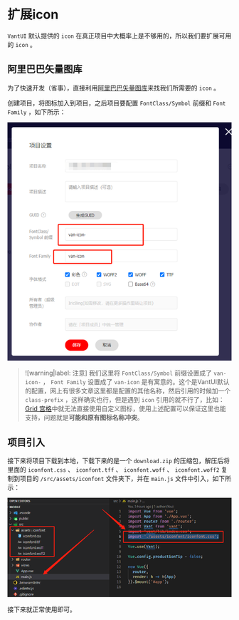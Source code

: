 # 扩展icon

`VantUI` 默认提供的 `icon` 在真正项目中大概率上是不够用的，所以我们要扩展可用的 `icon` 。

## 阿里巴巴矢量图库

为了快速开发（省事），直接利用[阿里巴巴矢量图库](../../../../实践积累/阿里巴巴矢量图库/README.md)来找我们所需要的 `icon` 。

创建项目，将图标加入到项目，之后项目要配置 `FontClass/Symbol` 前缀和 `Font Family` ，如下所示：

![iconfont项目配置](assets/images/iconfont项目配置.png)

> ![warning|label: 注意]
> 我们这里将 `FontClass/Symbol` 前缀设置成了 `van-icon-` ， `Font Family` 设置成了 `van-icon` 是有寓意的。这个是VantUI默认的配置，网上有很多文章这里都是配置的其他名称，然后引用的时候加一个 `class-prefix` ，这样确实也行，但是遇到 `icon` 引用的就不行了，比如：[Grid 宫格](https://vant-contrib.gitee.io/vant/#/zh-CN/grid)中就无法直接使用自定义图标，使用上述配置可以保证这里也能支持，问题就是**可能和原有图标名称冲突**。

## 项目引入

接下来将项目下载到本地，下载下来的是一个 `download.zip` 的压缩包，解压后将里面的 `iconfont.css` 、 `iconfont.tff` 、 `iconfont.woff` 、 `iconfont.woff2` 复制到项目的 `/src/assets/iconfont` 文件夹下，并在 `main.js` 文件中引入，如下所示：

![项目引入配置](assets/images/项目引入配置.png)

接下来就正常使用即可。
